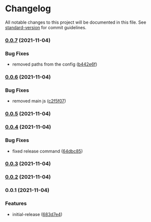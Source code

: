 # Changelog

All notable changes to this project will be documented in this file. See [standard-version](https://github.com/conventional-changelog/standard-version) for commit guidelines.

### [0.0.7](https://github.com/meza/tsconfig-base/compare/v0.0.6...v0.0.7) (2021-11-04)


### Bug Fixes

* removed paths from the config ([b442e6f](https://github.com/meza/tsconfig-base/commit/b442e6f6a7c4a39b215aad9db11173847d50656b))

### [0.0.6](https://github.com/meza/tsconfig-base/compare/v0.0.5...v0.0.6) (2021-11-04)


### Bug Fixes

* removed main js ([c2f5f07](https://github.com/meza/tsconfig-base/commit/c2f5f07860e10f07257edbdc542fe3954991317e))

### [0.0.5](https://github.com/meza/tsconfig-base/compare/v0.0.4...v0.0.5) (2021-11-04)

### [0.0.4](https://github.com/meza/tsconfig-base/compare/v0.0.3...v0.0.4) (2021-11-04)


### Bug Fixes

* fixed release command ([64dbc85](https://github.com/meza/tsconfig-base/commit/64dbc85a20048c93e346d4167e16622df74bcfb7))

### [0.0.3](https://github.com/meza/tsconfig-base/compare/v0.0.2...v0.0.3) (2021-11-04)

### [0.0.2](https://github.com/meza/tsconfig-base/compare/v0.0.1...v0.0.2) (2021-11-04)

### 0.0.1 (2021-11-04)


### Features

* initial-release ([683d7e4](https://github.com/meza/tsconfig-base/commit/683d7e4ca17caa677e1f69f428d108e7da7eda71))
